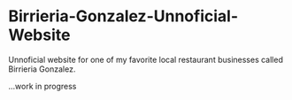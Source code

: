 # Birrieria-Gonzalez-Unnoficial-Website
Unnoficial website for one of my favorite local  restaurant businesses called Birrieria Gonzalez.

<!img src="images/mainpage.png" height="300px">

...work in progress
